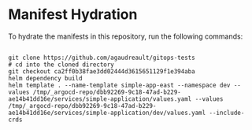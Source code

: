 
# Manifest Hydration

To hydrate the manifests in this repository, run the following commands:

```shell

git clone https://github.com/agaudreault/gitops-tests
# cd into the cloned directory
git checkout ca2ff0b38fae3dd02444d3615651129f1e394aba
helm dependency build
helm template . --name-template simple-app-east --namespace dev --values /tmp/_argocd-repo/dbb92269-9c18-47ad-b229-ae14b41dd16e/services/simple-application/values.yaml --values /tmp/_argocd-repo/dbb92269-9c18-47ad-b229-ae14b41dd16e/services/simple-application/dev/values.yaml --include-crds
```